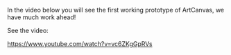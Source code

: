 In the video below you will see the first working prototype of ArtCanvas, we have much work ahead!

See the video:

https://www.youtube.com/watch?v=vc6ZKgGpRVs